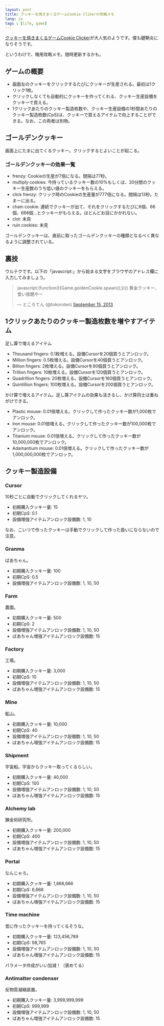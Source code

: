 ```yaml
---
layout: post
title: クッキーを焼きまくるゲームCookie Clikerの攻略メモ
lang: ja
tags : [life, game]
---
```

[クッキーを焼きまくるゲームCookie Clicker](http://orteil.dashnet.org/cookieclicker/)が大人気のようです。僕も腱鞘炎になりそうです。

というわけで、俺用攻略メモ。随時更新するかも。

## ゲームの概要

- 画面左のクッキーをクリックするたびにクッキーが生産される。最初は1クリック1枚。
- クリックしなくても自動的にクッキーを作ってくれる、クッキー生産設備をクッキーで買える。
- 1クリックあたりのクッキー製造枚数や、クッキー生産設備の1秒間あたりのクッキー製造枚数(CpS)は、クッキーで買えるアイテムで向上することができる。なお、この両者は別物。

## ゴールデンクッキー

画面上にたまに出てくるクッキー。クリックするとよいことが起こる。

### ゴールデンクッキーの効果一覧

- frenzy: Cookieの生産が7倍になる。間隔は77秒。
- multiply cookies: 今持っているクッキー数の10%もしくは、20分間のクッキー生産数のうち低い値のクッキーをもらえる。
- click frenzy: クリック時のCookieの生産量が777倍になる。間隔は13秒。たまーに出る。
- chain cookie: 連続でクッキーが出て、それをクリックするたびに6個、66個、666個…とクッキーがもらえる。ほとんどお目にかかれない。
- clot: 未見
- ruin cookies: 未見

ゴールデンクッキーは、直前に取ったゴールデンクッキーの種類となるべく異なるように調整されている。

## 裏技

ウルテクです。以下の「javascript:」から始まる文字をブラウザのアドレス欄に入力してみましょう。

<blockquote class="twitter-tweet"><p>javascript:(function(){Game.goldenCookie.spawn();})()&#10;黄金クッキー、食い放題やー</p>&mdash; ところてん (@tokoroten) <a href="https://twitter.com/tokoroten/statuses/379283461493637120">September 15, 2013</a></blockquote>
<script async src="//platform.twitter.com/widgets.js" charset="utf-8"></script>

## 1クリックあたりのクッキー製造枚数を増やすアイテム

足し算で増えるアイテム

- Thousand fingers: 0.1枚増える。設備Cursorを20個買うとアンロック。
- Million fingers: 0.5枚増える。設備Cursorを40個買うとアンロック。
- Billion fingers: 2枚増える。設備Cursorを80個買うとアンロック。
- Trillion fingers: 10枚増える。設備Cursorを120個買うとアンロック。
- Quadrillion fingers: 20枚増える。設備Cursorを160個買うとアンロック。
- Quintillion fingers: 100枚増える。設備Cursorを200個買うとアンロック。

かけ算で増えるアイテム。足し算アイテムの効果も活きるし、かけ算同士は重ねがけできる。

- Plastic mouse: 0.01倍増える。クリックして作ったクッキー数が1,000枚でアンロック。
- Iron mouse: 0.01倍増える。クリックして作ったクッキー数が100,000枚でアンロック。
- Titanium mouse: 0.01倍増える。クリックして作ったクッキー数が10,000,000枚でアンロック。
- Adamantium mouse: 0.01倍増える。クリックして作ったクッキー数が1,000,000,000枚でアンロック。

## クッキー製造設備

### Cursor

10秒ごとに自動でクリックしてくれるヤツ。

- 初期購入クッキー量: 15
- 初期CpS: 0.1
- 設備増強アイテムアンロック設備数: 1, 10

なお、こいつで作ったクッキーは手動でクリックして作った扱いにならないので注意。

### Granma

ばあちゃん。

- 初期購入クッキー量: 100
- 初期CpS: 0.5
- 設備増強アイテムアンロック設備数: 1, 10, 50

### Farm

農園。

- 初期購入クッキー量: 500
- 初期CpS: 2
- 設備増強アイテムアンロック設備数: 1, 10, 50
- ばあちゃん増強アイテムアンロック設備数: 15

### Factory

工場。

- 初期購入クッキー量: 3,000
- 初期CpS: 10
- 設備増強アイテムアンロック設備数: 1, 10, 50
- ばあちゃん増強アイテムアンロック設備数: 15

### Mine

鉱山。

- 初期購入クッキー量: 10,000
- 初期CpS: 40
- 設備増強アイテムアンロック設備数: 1, 10, 50
- ばあちゃん増強アイテムアンロック設備数: 15

### Shipment

宇宙船。宇宙からクッキー取ってくるらしい。

- 初期購入クッキー量: 40,000
- 初期CpS: 100
- 設備増強アイテムアンロック設備数: 1, 10, 50
- ばあちゃん増強アイテムアンロック設備数: 15

### Alchemy lab

錬金術研究所。

- 初期購入クッキー量: 200,000
- 初期CpS: 400
- 設備増強アイテムアンロック設備数: 1, 10, 50
- ばあちゃん増強アイテムアンロック設備数: 15

### Portal

なんじゃろ。

- 初期購入クッキー量: 1,666,666
- 初期CpS: 6,666
- 設備増強アイテムアンロック設備数: 1, 10, 50
- ばあちゃん増強アイテムアンロック設備数: 15

### Time machine

昔に作ったクッキーを持ってくるそうな。

- 初期購入クッキー量: 123,456,789
- 初期CpS: 98,765
- 設備増強アイテムアンロック設備数: 1, 10, 50
- ばあちゃん増強アイテムアンロック設備数: 15

パラメータ作成がいい加減！（褒めてる）

### Antimatter condenser

反物質凝縮装置。

- 初期購入クッキー量: 3,999,999,999
- 初期CpS: 999,999
- 設備増強アイテムアンロック設備数: 1, 10, 50
- ばあちゃん増強アイテムアンロック設備数: 15
